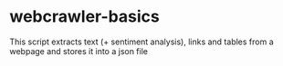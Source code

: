# webcrawler-basics
This script extracts text (+ sentiment analysis), links and tables from a webpage and stores it into a json file

